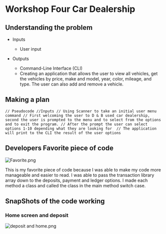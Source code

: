 # Workshop Four Car Dealership


## Understanding the problem

- Inputs
    - User input

- Outputs
    - Command-Line Interface (CLI)
    - Creating an application that allows the user to view all vehicles, get the vehicles by price, make and model, year, color, mileage, and type. The user can also add and remove a vehicle.

## Making a plan
``
// Pseudocode
//Inputs
// Using Scanner to take an initial user menu command
// First welcoming the user to D & B used car dealership, second the user is prompted to the menu and to select from the options and to exit the program.
// After the prompt the user can select options 1-10 depending what they are looking for 
// The application will print to the CLI the result of the user options
``


## Developers Favorite piece of code

![Favorite.png](Favorite.png)

This is my favorite piece of code because I was able to make my code more manageable and easier to read. I was able to pass the transaction library array down to the deposits, payment and ledger options. I made each method a class and called the class in the main method switch case.

## SnapShots of the code working

### Home screen and deposit
![deposit and home.png](deposit%20and%20home.png)